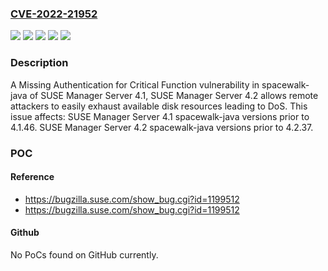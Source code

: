 ### [CVE-2022-21952](https://cve.mitre.org/cgi-bin/cvename.cgi?name=CVE-2022-21952)
![](https://img.shields.io/static/v1?label=Product&message=SUSE%20Manager%20Server%204.1&color=blue)
![](https://img.shields.io/static/v1?label=Product&message=SUSE%20Manager%20Server%204.2&color=blue)
![](https://img.shields.io/static/v1?label=Version&message=spacewalk-java%3C%204.1.46%20&color=brighgreen)
![](https://img.shields.io/static/v1?label=Version&message=spacewalk-java%3C%204.2.37%20&color=brighgreen)
![](https://img.shields.io/static/v1?label=Vulnerability&message=CWE-306%3A%20Missing%20Authentication%20for%20Critical%20Function&color=brighgreen)

### Description

A Missing Authentication for Critical Function vulnerability in spacewalk-java of SUSE Manager Server 4.1, SUSE Manager Server 4.2 allows remote attackers to easily exhaust available disk resources leading to DoS. This issue affects: SUSE Manager Server 4.1 spacewalk-java versions prior to 4.1.46. SUSE Manager Server 4.2 spacewalk-java versions prior to 4.2.37.

### POC

#### Reference
- https://bugzilla.suse.com/show_bug.cgi?id=1199512
- https://bugzilla.suse.com/show_bug.cgi?id=1199512

#### Github
No PoCs found on GitHub currently.

